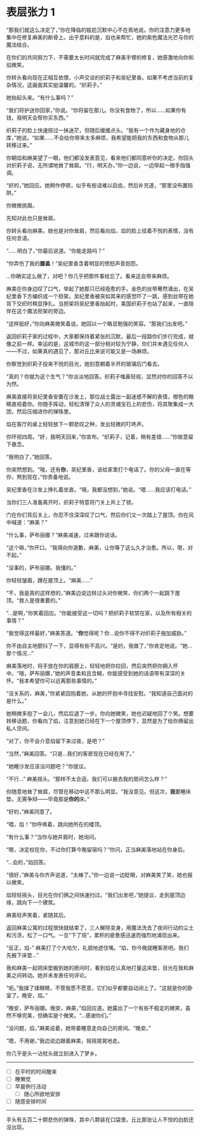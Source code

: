 # 表层张力 1

“那我们就这么决定了，”你在降临的尴尬沉默中心不在焉地说。你的注意力更多地集中在修复麻美的断骨上。出乎意料的是，焰也来帮忙，她的紫色魔法光芒与你的魔法结合。

在你们的共同努力下，不需要太长时间就完成了麻美手臂的修复，她感激地向你和焰微笑。

你转头看向现在正相互依偎，小声交谈的织莉子和吴纪里香。如果不考虑当前的复杂情况，这画面其实挺温馨的。“织莉子。”

她抬起头来。“有什么事吗？”

“我们将护送你回家，”你说。“你将留在那儿。你没有食物了，所以……如果你有钱，我明天会帮你买东西。”

织莉子的脸上快速掠过一抹迷茫，但随后缓缓点头。“我有一个作为藏身地的仓库，”她说。“如果……不会给你带来太多麻烦，我希望能把我的东西和食物从那儿转移过来。”

你朝焰和麻美望了一眼，他们都没发表意见，看来他们都同意听你的决定。你回头对织莉子说，无所谓地耸了耸肩。“行，明天办，”你一边说，一边举起一根手指强调。

“好的，”她回应。她稍作停顿，似乎有些话难以启齿，然后补充道，“那里没布置陷阱。”

你微微挑眉。

先知对此也只是耸肩。

你转头看向麻美，她也是对你耸肩，然后看向焰，焰的脸上挂着不悦的表情，没有任何言语。

“……明白了，”你最后说道。“你能走路吗？”

“你弄伤了我的**膝盖**！”吴纪里香含着明显的愤怒声音抱怨。

...你确实这么做了，对吧？你几乎把那件事给忘了。看来这会带来麻烦。

麻美在你身边叹了口气，举起了她那只已经痊愈的手。金色的丝带蓦然涌出，在吴纪里香下方编织成一个担架。吴纪里香被突如其来的感觉吓了一跳，感到丝带在她背下交织时稍显挣扎。当担架将吴纪里香抬起时，美国织莉子也站了起来，一直陪伴在这个魔法担架的旁边。

“这样挺好，”你向麻美微笑着说。她回以一个略显勉强的笑容。“那我们出发吧。”

返回织莉子家的过程中，大家都保持着紧张的沉默，最后一段路你们步行完成，就像之前一样。幸运的是，这城市的这一部分相对较为宁静，你们并未遇见任何人——不过，如果真的遇见了，那对丘比来说可能又是一场麻烦。

你察觉到织莉子投来不悦的目光，她刻意朝着半开的玻璃后门看去。

“真的？你就为这个生气？”你淡淡地回答。织莉子嗤鼻轻视，显然对你的回答不以为然。

麻美直接将吴纪里香安置在沙发上，那位战士露出一副迷惑不解的表情，橙色的眼睛直视着你。你随手挥动，轻松清理了众人的灵魂宝石上的悲伤，将其聚集成一大团，然后压缩进你的弹珠里。

焰在客厅的桌上轻轻放下一颗悲叹之种，发出轻微的叮咚声。

你环视四周。“好，我明天回来，”你宣布。“织莉子，记着，稍有差错……”你故意留下悬念。

“我明白了，”她回答。

你突然想到。“哦，还有**你**，吴纪里香，该给家里打个电话了。你的父母一直在等你，熬到现在，”你责备地说。

吴纪里香在沙发上挣扎着坐直。“哦，我都没想到，”她说。“嗯……我应该打电话。”

当你们三人准备离开时，织莉子特意将门关上并上了锁。

门在你们背后关上，你忍不住深深叹了口气，然后你们又一次踏上了屋顶。你在风中喊道：“麻美？”

“什么事，萨布丽娜？”麻美减速，过来跟你说话。

“这个嘛，”你开口。“我得向你道歉，麻美，让你等了这么久才治愈。所以，嗯，对不起。”

“没事的，萨布丽娜。我懂的。”

你轻轻皱眉，蹲在屋顶上。“麻美……”

“不，我是真的这样想的，”麻美边说边转过头对你微笑，你们两个一起跳下屋顶。“救人是很重要的。”

“...是啊，”你笑着回应。“你能接受这一切吗？把织莉子软禁在家，以及所有相关的事情？”

“我觉得这样最好，”麻美答道。“**你**觉得呢？你...说你不得不对织莉子施加威胁。”

你不由自主地颤抖了一下，显得有些不高兴。“是的，我做了，”你肯定地说。“她...那个情况...”

麻美落地时，将手放在你的肩膀上，轻轻地把你拉回，然后突然把你拥入怀中。“哦，萨布丽娜，”她的声音柔和且含糊，你能感受到她的话语带有深深的关怀。“我本希望你可以远离那些事情的。”

“没关系的，麻美，”你紧紧回抱着她，从她的怀抱中寻找安慰。“我知道自己面对的是什么。”

她稍微多抱了一会儿，然后后退了一步。你向她微笑，她也迟疑地回了个笑。想要转移话题，你看向了焰，注意到她已经在下一个屋顶停下，显然是为了给你俩留出私人空间。

“对了，你不会介意焰留下来过夜，是吧？”

“当然，”麻美回答。“只是...我们的客房现在已经在用了。”

“她睡沙发应该没问题吧？”你提议。

“不行…” 麻美摇头。“那样不太合适。我们可以搬去我的房间怎么样？”

你随意地耸了耸肩，尽管在移动中这不那么明显。“我没意见。但这次，**我**要睡床垫。无需争辩——毕竟那是**你的**床。”

“好的，”麻美同意了。

“喂，焰！”你呼唤着，跳向她所在的楼顶。

“有什么事？”当你与她并肩时，她询问。

“嗯，决定权在你，不过你打算今晚留宿吗？”你问，正当麻美落地站在你身后。

“...会的，”焰回答。

“很好，”麻美与你齐声说道，“太棒了。”你一边说一边眨眼，对麻美笑了笑，她也报以微笑。

焰轻轻摇头，目光在你们俩之间快速扫过。“我们出发吧，”她提议，走到屋顶边缘，跳向下一个建筑。

麻美轻声笑着，紧随其后。

返回麻美公寓的过程很快就结束了，三人解除变身，用魔法洗去了夜间行动的尘土和污渍，松了一口气。一旦“下了班”，累积的疲惫感迅速而强烈地涌现出来。

“反正，焰-” 麻美打了个大哈欠，礼貌地遮住嘴。“焰，你今晚就睡客房吧。我们先搬下床垫...”

我和麻美一起把床垫搬到她的房间时，看到焰在认真地打量这床垫，目光在我和麻美之间转动。她并未发表任何评论。

“呃。”我揉了揉眼睛，不管我愿不愿意，它们似乎都要自动闭上了。“这就是你的卧室了。晚安，焰。”

“晚安，萨布丽娜。晚安，麻美，”焰回应道。她露出了一个有些不稳定的微笑，虽然不够完美，但确实是个微笑。“...感谢你们。”

“没问题，焰，”麻美说着，她带着睡意走向自己的房间。“晚安。”

“嗯，不用谢，”我边说边跟着麻美，摇摇晃晃地走。

你几乎是头一沾枕头就立刻进入了梦乡。

---

- [ ] 在平时的时间醒来
- [ ] 睡懒觉
- [ ] 早晨例行活动
  - [ ] 随心所欲地安排
- [ ] 随意安排时间

---

手头有五百二十颗悲伤的弹珠，其中八颗装在口袋里。丘比那张让人不悦的白脸还没出现。
